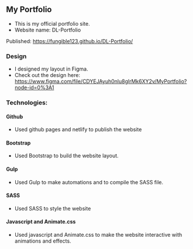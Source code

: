 ## My Portfolio
- This is my official portfolio site.
- Website name: DL-Portfolio

Published: https://fungible123.github.io/DL-Portfolio/

### Design

- I designed my layout in Figma. 
- Check out the design here: https://www.figma.com/file/CDYEJAyuh0nlu8glrMk6XY2v/MyPortfolio?node-id=0%3A1

### Technologies:

#### Github
 - Used github pages and netlify to publish the website

#### Bootstrap
 - Used Bootstrap to build the website layout.

#### Gulp
 - Used Gulp to make automations and to compile the SASS file.
 
#### SASS
 - Used SASS to style the website
 
#### Javascript and Animate.css
 - Used javascript and Animate.css to make the website interactive with animations and effects.
